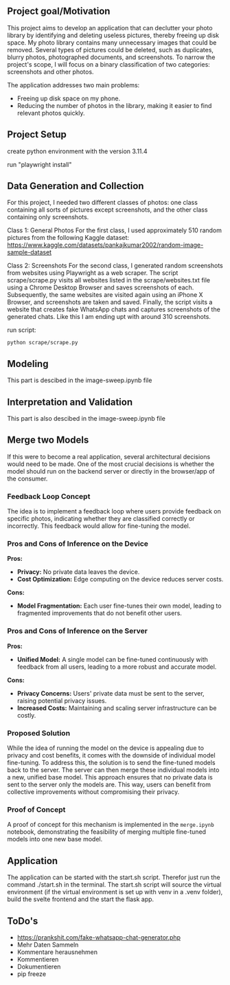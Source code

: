 ## Project goal/Motivation

This project aims to develop an application that can declutter your photo library by identifying and deleting useless pictures, thereby freeing up disk space. My photo library contains many unnecessary images that could be removed. Several types of pictures could be deleted, such as duplicates, blurry photos, photographed documents, and screenshots. To narrow the project's scope, I will focus on a binary classification of two categories: screenshots and other photos.

The application addresses two main problems:

- Freeing up disk space on my phone.
- Reducing the number of photos in the library, making it easier to find relevant photos quickly.

## Project Setup

create python environment with the version 3.11.4

run "playwright install"

## Data Generation and Collection

For this project, I needed two different classes of photos: one class containing all sorts of pictures except screenshots, and the other class containing only screenshots.

Class 1: General Photos
For the first class, I used approximately 510 random pictures from the following Kaggle dataset: https://www.kaggle.com/datasets/pankajkumar2002/random-image-sample-dataset

Class 2: Screenshots
For the second class, I generated random screenshots from websites using Playwright as a web scraper. The script scrape/scrape.py visits all websites listed in the scrape/websites.txt file using a Chrome Desktop Browser and saves screenshots of each. Subsequently, the same websites are visited again using an iPhone X Browser, and screenshots are taken and saved. Finally, the script visits a website that creates fake WhatsApp chats and captures screenshots of the generated chats. Like this I am ending upt with around 310 screenshots.

run script:

```
python scrape/scrape.py
```

## Modeling

This part is descibed in the image-sweep.ipynb file

## Interpretation and Validation

This part is also descibed in the image-sweep.ipynb file

## Merge two Models

If this were to become a real application, several architectural decisions would need to be made. One of the most crucial decisions is whether the model should run on the backend server or directly in the browser/app of the consumer.

### Feedback Loop Concept

The idea is to implement a feedback loop where users provide feedback on specific photos, indicating whether they are classified correctly or incorrectly. This feedback would allow for fine-tuning the model.

### Pros and Cons of Inference on the Device

**Pros:**

- **Privacy:** No private data leaves the device.
- **Cost Optimization:** Edge computing on the device reduces server costs.

**Cons:**

- **Model Fragmentation:** Each user fine-tunes their own model, leading to fragmented improvements that do not benefit other users.

### Pros and Cons of Inference on the Server

**Pros:**

- **Unified Model:** A single model can be fine-tuned continuously with feedback from all users, leading to a more robust and accurate model.

**Cons:**

- **Privacy Concerns:** Users' private data must be sent to the server, raising potential privacy issues.
- **Increased Costs:** Maintaining and scaling server infrastructure can be costly.

### Proposed Solution

While the idea of running the model on the device is appealing due to privacy and cost benefits, it comes with the downside of individual model fine-tuning. To address this, the solution is to send the fine-tuned models back to the server. The server can then merge these individual models into a new, unified base model. This approach ensures that no private data is sent to the server only the models are. This way, users can benefit from collective improvements without compromising their privacy.

### Proof of Concept

A proof of concept for this mechanism is implemented in the `merge.ipynb` notebook, demonstrating the feasibility of merging multiple fine-tuned models into one new base model.

## Application

The application can be started with the start.sh script. Therefor just run the command ./start.sh in the terminal. The start.sh script will source the virtual environment (if the virtual environment is set up with venv in a .venv folder), build the svelte frontend and the start the flask app.

## ToDo's

- https://prankshit.com/fake-whatsapp-chat-generator.php
- Mehr Daten Sammeln
- Kommentare herausnehmen
- Kommentieren
- Dokumentieren
- pip freeze
